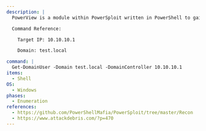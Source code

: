 ```yaml
---
description: |
  PowerView is a module within PowerSploit written in PowerShell to gain network situational awareness on Windows domains. The below command will query the Domain Controller for all domain users.

  Command Reference:

  	Target IP: 10.10.10.1

  	Domain: test.local

command: |
  Get-DomainUser -Domain test.local -DomainController 10.10.10.1
items:
  - Shell
OS:
  - Windows
phases:
  - Enumeration
references:
  - https://github.com/PowerShellMafia/PowerSploit/tree/master/Recon
  - https://www.attackdebris.com/?p=470
---
```

